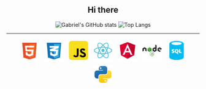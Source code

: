 <div align="center">
  <h2>Hi there</h2>
</div>

<div align="center">

  <img src="https://github-readme-stats.vercel.app/api?username=GabrielRasf&show_icons=true" alt="Gabriel's GitHub stats">
  <img src="https://github-readme-stats.vercel.app/api/top-langs/?username=GabrielRasf&layout=compact" alt="Top Langs">

  <hr>
  
  <div align="center">
    <img src="logos/html.svg" alt="Logo HTML" width="50" height="50" style="margin: 5px;">
    <img src="logos/css.svg" alt="Logo CSS" width="50" height="50" style="margin: 5px;">
    <img src="logos/javascript.svg" alt="Logo JavaScript" width="50" height="50" style="margin: 5px;">
    <img src="logos/react.svg" alt="Logo React" width="50" height="50" style="margin: 5px;">
    <img src="logos/angular.svg" alt="Logo Angular" width="50" height="50" style="margin: 5px;">
    <img src="logos/node.svg" alt="Logo Node.js" width="50" height="50" style="margin: 5px;">
    <img src="logos/sql.svg" alt="Logo SQL" width="50" height="50" style="margin: 5px;">
    <!-- <img src="logos/postgresql.svg" alt="Logo PostgreSQL" width="50" height="50" style="margin: 5px;">-->
    <img src="logos/python.svg" alt="Logo Python" width="50" height="50" style="margin: 5px;">
    <!--
    <img src="logos/php.svg" alt="Logo PHP" width="50" height="50" style="margin: 5px;">
    -->
  </div>
</div>

